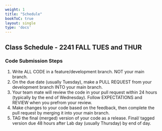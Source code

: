 ```yaml
---
weight: 1
title: "Schedule"
bookToC: true
layout: single
type: 'docs'
---
```


## Class Schedule - 2241 FALL TUES and THUR

### Code Submission Steps

1. Write ALL CODE in a feature/development branch. NOT your main branch.
2. On the due date (usually Tuesday), make a PULL REQUEST from your development branch INTO your main branch.
3. Your team mate will review the code in your pull request within 24 hours (typically by the end of Wednesday). Follow EXPECTATIONS and REVIEW when you prefrom your review.
4. Make changes to your code based on the feedback, then complete the pull request by merging it into your main branch.
5. TAG the final (merged) version of your code as a release. Final/ tagged version due 48 hours after Lab day (usually Thursday) by end of day.